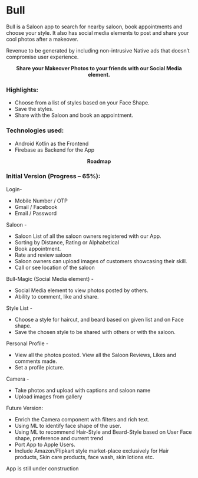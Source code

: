 # Bull
Bull is a Saloon app to search for nearby saloon, book appointments and choose your style. It also has social media elements to post and share your cool photos after a makeover.

Revenue to be generated by including non-intrusive Native ads that doesn’t compromise user experience.

<B><center>Share your Makeover Photos to your friends with our Social Media element.</center></B>

<h3>Highlights:</h3>

* Choose from a list of styles based on your Face Shape. 
* Save the styles. 
* Share with the Saloon and book an appointment.

<h3>Technologies used:</h3>

* Android Kotlin as the Frontend
* Firebase as Backend for the App

<B><center>Roadmap</center></B>

<h3>Initial Version (Progress – 65%):</h3>

Login-

*	Mobile Number / OTP
*	Gmail / Facebook
*	Email / Password

Saloon - 

*	Saloon List of all the saloon owners registered with our App. 
*	Sorting by Distance, Rating or Alphabetical
*	Book appointment.
*	Rate and review saloon
*	Saloon owners can upload images of customers showcasing their skill.
*	Call or see location of the saloon

Bull-Magic (Social Media element) -

*	Social Media element to view photos posted by others.
*	Ability to comment, like and share.

Style List -

*	Choose a style for haircut, and beard based on given list and on Face shape.
*	Save the chosen style to be shared with others or with the saloon.

Personal Profile -

*	View all the photos posted. View all the Saloon Reviews, Likes and comments made.
*	Set a profile picture.

Camera -

*	Take photos and upload with captions and saloon name
*	Upload images from gallery

Future Version:
*	Enrich the Camera component with filters and rich text.
*	Using ML to identify face shape of the user.
*	Using ML to recommend Hair-Style and Beard-Style based on User Face shape, preference and current trend
*	Port App to Apple Users.
*	Include Amazon/Flipkart style market-place exclusively for Hair products, Skin care products, face wash, skin lotions etc.



App is still under construction
